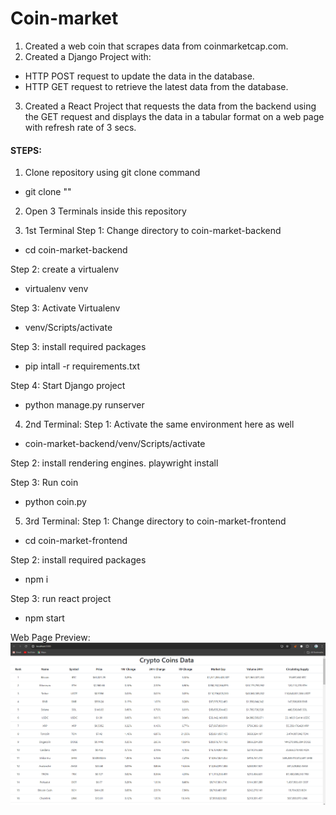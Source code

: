 # Coin-market

1. Created a web coin that scrapes data from coinmarketcap.com.
2. Created a Django Project with: 
  - HTTP POST request to update the data in the database.
  - HTTP GET request to retrieve the latest data from the database.
3. Created a React Project that requests the data from the backend using the GET request and displays the data in a tabular format on a web page with refresh rate of 3 secs.

#### STEPS:

1. Clone repository using git clone command
 - git clone "<Repo Link>"

2. Open 3 Terminals inside this repository

3. 1st Terminal
  Step 1: Change directory to coin-market-backend
  - cd coin-market-backend

  Step 2: create a virtualenv
  - virtualenv venv

  Step 3: Activate Virtualenv
  - venv/Scripts/activate

  Step 3: install required packages
  - pip intall -r requirements.txt

  Step 4: Start Django project
  - python manage.py runserver


4. 2nd Terminal:
  Step 1: Activate the same environment here as well
  - coin-market-backend/venv/Scripts/activate

  Step 2: install rendering engines.
  playwright install

  Step 3: Run coin
  - python coin.py


5. 3rd Terminal:
  Step 1: Change directory to coin-market-frontend
  - cd coin-market-frontend

  Step 2: install required packages
  - npm i

  Step 3: run react project
  - npm start

Web Page Preview:
![Web Page Screenshot](Images\Screenshot.png)